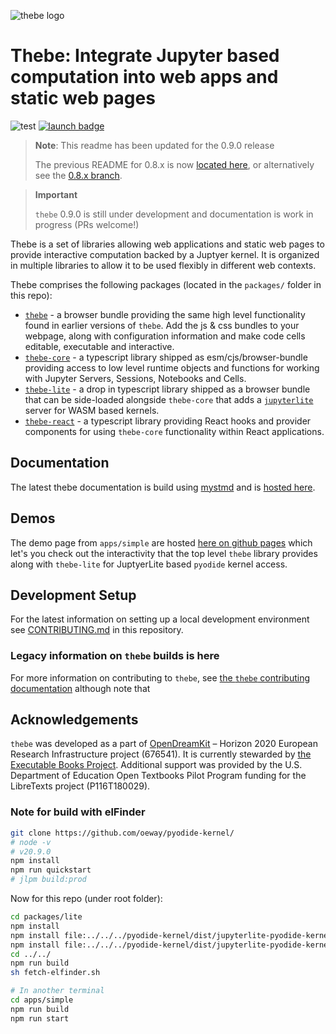 ![thebe logo](apps/simple/static/thebe_wide_logo.png)

# Thebe: Integrate Jupyter based computation into web apps and static web pages

![test](https://github.com/executablebooks/thebe/workflows/test/badge.svg)
[![launch badge](https://img.shields.io/badge/launch-thebe-orange)](https://executablebooks.github.io/thebe)

> **Note**: This readme has been updated for the 0.9.0 release
>
> The previous README for 0.8.x is now [located here](README_0.8.x.md), or alternatively see the [0.8.x branch](https://github.com/executablebooks/thebe/tree/0.8.x).

> **Important**
>
> `thebe` 0.9.0 is still under development and documentation is work in progress (PRs welcome!)

Thebe is a set of libraries allowing web applications and static web pages to provide interactive computation backed by a Juptyer kernel. It is organized in multiple libraries to allow it to be used flexibly in different web contexts.

Thebe comprises the following packages (located in the `packages/` folder in this repo):

- [`thebe`](packages/thebe) - a browser bundle providing the same high level functionality found in earlier versions of `thebe`. Add the js & css bundles to your webpage, along with configuration information and make code cells editable, executable and interactive.
- [`thebe-core`](packages/core) - a typescript library shipped as esm/cjs/browser-bundle providing access to low level runtime objects and functions for working with Jupyter Servers, Sessions, Notebooks and Cells.
- [`thebe-lite`](packages/lite) - a drop in typescript library shipped as a browser bundle that can be side-loaded alongside `thebe-core` that adds a [`jupyterlite`](https://github.com/jupyterlite) server for WASM based kernels.
- [`thebe-react`](packages/react) - a typescript library providing React hooks and provider components for using `thebe-core` functionality within React applications.

## Documentation

The latest thebe documentation is build using [mystmd](https://mystmd.org) and is [hosted here](https://mystmd.org/docs/thebe).

## Demos

The demo page from `apps/simple` are hosted [here on github pages](https://executablebooks.github.io/thebe) which let's you check out the interactivity that the top level `thebe` library provides along with `thebe-lite` for JuptyerLite based `pyodide` kernel access.

## Development Setup

For the latest information on setting up a local development environment see [CONTRIBUTING.md](./CONTRIBUTING.md) in this repository.

### Legacy information on `thebe` builds is here

For more information on contributing to `thebe`, see [the `thebe` contributing documentation](https://thebe.readthedocs.io/en/latest/contribute.html) although note that

## Acknowledgements

`thebe` was developed as a part of [OpenDreamKit](http://opendreamkit.org/) – Horizon 2020 European Research Infrastructure project (676541).
It is currently stewarded by [the Executable Books Project](https://executablebooks.org/en/latest/#acknowledgements).
Additional support was provided by the U.S. Department of Education Open Textbooks Pilot Program funding for the LibreTexts project (P116T180029).


### Note for build with elFinder

```bash
git clone https://github.com/oeway/pyodide-kernel/
# node -v
# v20.9.0
npm install
npm run quickstart
# jlpm build:prod 
```

Now for this repo (under root folder):

```bash
cd packages/lite
npm install
npm install file:../../../pyodide-kernel/dist/jupyterlite-pyodide-kernel-0.1.0.tgz
npm install file:../../../pyodide-kernel/dist/jupyterlite-pyodide-kernel-extension-0.1.0.tgz
cd ../../
npm run build
sh fetch-elfinder.sh

# In another terminal
cd apps/simple
npm run build
npm run start
```
